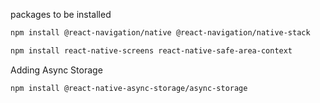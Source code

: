 packages to be installed
```bash
npm install @react-navigation/native @react-navigation/native-stack
```

```bash
npm install react-native-screens react-native-safe-area-context
```

Adding Async Storage
```bash
npm install @react-native-async-storage/async-storage
```